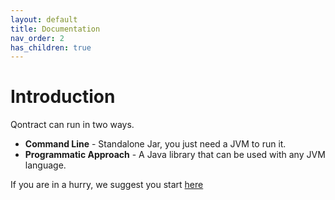 ```yaml
---
layout: default
title: Documentation
nav_order: 2
has_children: true
---
```

Introduction
============

Qontract can run in two ways.
* **Command Line** - Standalone Jar, you just need a JVM to run it.
* **Programmatic Approach** - A Java library that can be used with any JVM language.

If you are in a hurry, we suggest you start [here](/documentation/getting_started.html)